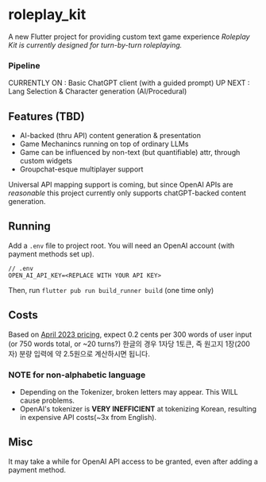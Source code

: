 # roleplay_kit

A new Flutter project for providing custom text game experience
*Roleplay Kit is currently designed for turn-by-turn roleplaying.*

### Pipeline
CURRENTLY ON : Basic ChatGPT client (with a guided prompt)
UP NEXT : Lang Selection & Character generation (AI/Procedural)

## Features (TBD)
- AI-backed (thru API) content generation & presentation
- Game Mechanincs running on top of ordinary LLMs
- Game can be influenced by non-text (but quantifiable) attr, through custom widgets
- Groupchat-esque multiplayer support

Universal API mapping support is coming, but since OpenAI APIs are *reasonable* this project currently only supports chatGPT-backed content generation.

## Running
Add a `.env` file to project root. You will need an OpenAI account (with payment methods set up).
```
// .env
OPEN_AI_API_KEY=<REPLACE WITH YOUR API KEY>
```
Then, run `flutter pub run build_runner build` (one time only)

## Costs
Based on [April 2023 pricing](https://openai.com/pricing), expect 0.2 cents per 300 words of user input (or 750 words total, or ~20 turns?)
한글의 경우 1자당 1토큰, 즉 원고지 1장(200자) 분량 입력에 약 2.5원으로 계산하시면 됩니다.

### NOTE for non-alphabetic language
* Depending on the Tokenizer, broken letters may appear. This WILL cause problems.
* OpenAI's tokenizer is **VERY INEFFICIENT** at tokenizing Korean, resulting in expensive API costs(~3x from English).

## Misc
It may take a while for OpenAI API access to be granted, even after adding a payment method.